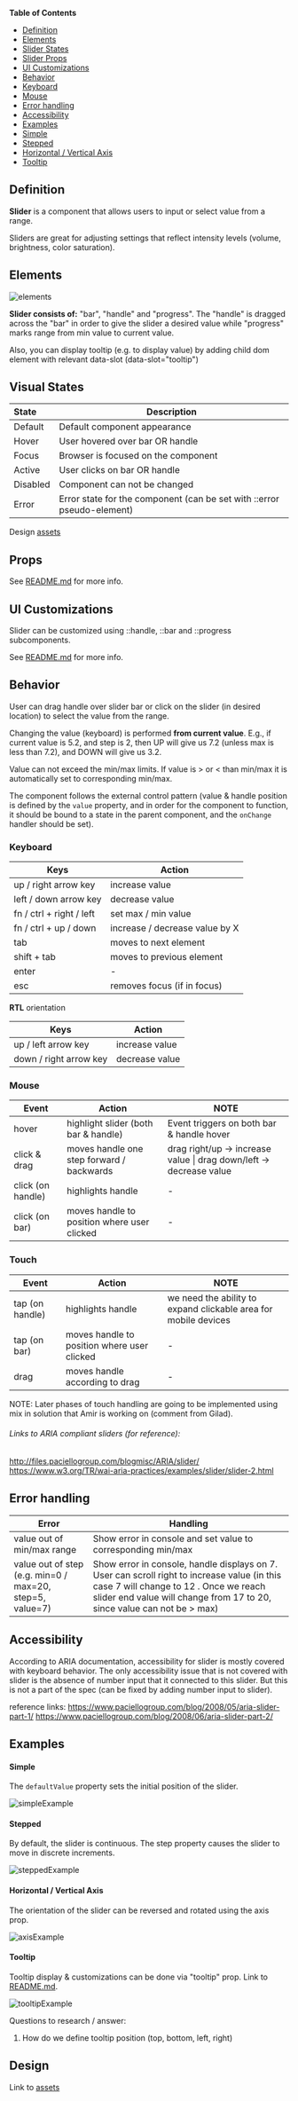 **Table of Contents**

- [Definition](#definition)
- [Elements](#elements)
- [Slider States](#slider-states)
- [Slider Props](#slider-props)
- [UI Customizations](#ui-customizations)
- [Behavior](#behavior)
- [Keyboard](#keyboard)
- [Mouse](#mouse)
- [Error handling](#error-handling)
- [Accessibility](#accessibility)
- [Examples](#examples)
- [Simple](#simple)
- [Stepped](#stepped)
- [Horizontal / Vertical Axis](#horizontal-/-vertical)
- [Tooltip](#tooltip)



## Definition

**Slider** is a component that allows users to input or select value from a range.

Sliders are great for adjusting settings that reflect intensity levels (volume, brightness, color saturation).



## Elements

![elements](./assets/elements.png)

**Slider consists of:** "bar", "handle" and "progress". The "handle" is dragged across the "bar" in order to give the slider a desired value while "progress" marks range from min value to current value. 

Also, you can display tooltip (e.g. to display value) by adding child dom element with relevant data-slot (data-slot="tooltip")

## Visual States

| State    | Description                              |
| :------- | ---------------------------------------- |
| Default  | Default component appearance             |
| Hover    | User hovered over bar OR handle          |
| Focus    | Browser is focused on the component      |
| Active   | User clicks on bar OR handle             |
| Disabled | Component can not be changed             |
| Error    | Error state for the component (can be set with ::error pseudo-element) |

Design [assets](https://zpl.io/2kRTvO)



## Props

See [README.md](./README.md) for more info.



## UI Customizations

Slider can be customized using ::handle, ::bar and ::progress subcomponents.

See [README.md](./README.md) for more info.



## Behavior

User can drag handle over slider bar or click on the slider (in desired location) to select the value from the range.

Changing the value (keyboard) is performed **from current value**. E.g., if current value is 5.2, and step is 2, then UP will give us 7.2 (unless max is less than 7.2), and DOWN will give us 3.2.

Value can not exceed the min/max limits. If value is > or < than min/max it is automatically set to corresponding min/max.

The component follows the external control pattern (value & handle position is defined by the `value` property, and in order for the component to function, it should be bound to a state in the parent component, and the `onChange` handler should be set).

### Keyboard 

| Keys                     | Action                         |
| ------------------------ | ------------------------------ |
| up / right arrow key     | increase value                 |
| left / down arrow key    | decrease value                 |
| fn / ctrl + right / left | set max / min value            |
| fn / ctrl + up / down    | increase / decrease value by X |
| tab                      | moves to next element          |
| shift + tab              | moves to previous element      |
| enter                    | -                              |
| esc                      | removes focus (if in focus)    |

**RTL** orientation

| Keys                   | Action         |
| ---------------------- | -------------- |
| up  / left arrow key   | increase value |
| down / right arrow key | decrease value |



### Mouse

| Event             | Action                                   | NOTE                                     |
| ----------------- | ---------------------------------------- | ---------------------------------------- |
| hover             | highlight slider (both bar & handle)     | Event triggers on both bar & handle hover |
| click & drag      | moves handle one step forward / backwards | drag right/up -> increase value  \| drag down/left -> decrease value |
| click (on handle) | highlights handle                        | -                                        |
| click (on bar)    | moves handle to position where user clicked | -                                        |



### Touch

| Event           | Action                                   | NOTE                                     |
| --------------- | ---------------------------------------- | ---------------------------------------- |
| tap (on handle) | highlights handle                        | we need the ability to expand clickable area for mobile devices |
| tap (on bar)    | moves handle to position where user clicked | -                                        |
| drag            | moves handle according to drag           | -                                        |

NOTE: 
Later phases of touch handling are going to be implemented using mix in solution that Amir is working on (comment from Gilad).


###### Links to ARIA compliant sliders (for reference): 

http://files.paciellogroup.com/blogmisc/ARIA/slider/
https://www.w3.org/TR/wai-aria-practices/examples/slider/slider-2.html



## Error handling

| Error                                    | Handling                                 |
| ---------------------------------------- | ---------------------------------------- |
| value out of min/max range               | Show error in console and set value to corresponding min/max |
| value out of step (e.g. min=0 / max=20, step=5, value=7) | Show error in console, handle displays on 7. User can scroll right to increase value (in this case 7 will change to 12 . Once we reach slider end value will change from 17 to 20, since value can not be > max) |



## Accessibility

According to ARIA documentation, accessibility for slider is mostly covered with keyboard behavior.
The only accessibility issue that is not covered with slider is the absence of number input that it connected to this slider. But this is not a part of the spec (can be fixed by adding number input to slider).

reference links: 
https://www.paciellogroup.com/blog/2008/05/aria-slider-part-1/
https://www.paciellogroup.com/blog/2008/06/aria-slider-part-2/



## Examples

#### Simple

The `defaultValue` property sets the initial position of the slider. 

![simpleExample](./assets/simpleExample.png)



#### Stepped

By default, the slider is continuous. The step property causes the slider to move in discrete increments.



![steppedExample](./assets/steppedExample.png)

<!--see Fan slider for reference - https://www.w3.org/TR/wai-aria-practices/examples/slider/slider-2.html-->



#### Horizontal / Vertical Axis

The orientation of the slider can be reversed and rotated using the axis prop.

![axisExample](./assets/axisExample.png)

#### Tooltip

Tooltip display & customizations can be done via "tooltip" prop.  Link to [README.md](./README.md). 

![tooltipExample](./assets/tooltipExample.png)

Questions to research / answer: 

1. How do we define tooltip position (top, bottom, left, right)




## Design

Link to [assets](https://zpl.io/2kRTvO)